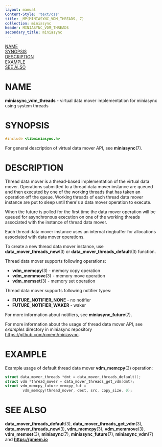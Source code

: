 ```yaml
---
layout: manual
Content-Style: 'text/css'
title: _MP(MINIASYNC_VDM_THREADS, 7)
collection: miniasync
header: MINIASYNC_VDM_THREADS
secondary_title: miniasync
...
```


[comment]: <> (SPDX-License-Identifier: BSD-3-Clause)
[comment]: <> (Copyright 2022, Intel Corporation)

[comment]: <> (miniasync_vdm_threads.7 -- man page for miniasync vdm threads mover API)

[NAME](#name)<br />
[SYNOPSIS](#synopsis)<br />
[DESCRIPTION](#description)<br />
[EXAMPLE](#example)<br />
[SEE ALSO](#see-also)<br />

# NAME #

**miniasync_vdm_threads** - virtual data mover implementation for miniasync using
system threads

# SYNOPSIS #

```c
#include <libminiasync.h>
```

For general description of virtual data mover API, see **miniasync**(7).

# DESCRIPTION #

Thread data mover is a thread-based implementation of the virtual data mover.
Operations submitted to a thread data mover instance are queued and then executed
by one of the working threads that has taken an operation off the queue. Working threads
of each thread data mover instance are put to sleep until there's a data mover operation
to execute.

When the future is polled for the first time the data mover operation will be queued
for asynchronous execution on one of the working threads associated with the instance
of thread data mover.

Each thread data mover instance uses an internal ringbuffer for allocations associated with
data mover operations.

To create a new thread data mover instance, use **data_mover_threads_new**(3) or
**data_mover_threads_default**(3) function.

Thread data mover supports following operations:

* **vdm_memcpy**(3) - memory copy operation
* **vdm_memmove**(3) - memory move operation
* **vdm_memset**(3) - memory set operation

Thread data mover supports following notifier types:

* **FUTURE_NOTIFIER_NONE** - no notifier
* **FUTURE_NOTIFIER_WAKER** - waker

For more information about notifiers, see **miniasync_future**(7).

For more information about the usage of thread data mover API, see *examples* directory
in miniasync repository <https://github.com/pmem/miniasync>.

# EXAMPLE #

Example usage of default thread data mover **vdm_memcpy**(3) operation:
```c
struct data_mover_threads *dmt = data_mover_threads_default();
struct vdm *thread_mover = data_mover_threads_get_vdm(dmt);
struct vdm_memcpy_future memcpy_fut =
		vdm_memcpy(thread_mover, dest, src, copy_size, 0);
```

# SEE ALSO #

**data_mover_threads_default**(3), **data_mover_threads_get_vdm**(3),
**data_mover_threads_new**(3), **vdm_memcpy**(3), **vdm_memmove**(3),
**vdm_memset**(3), **miniasync**(7), **miniasync_future**(7),
**miniasync_vdm**(7) and **<https://pmem.io>**

